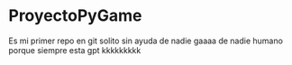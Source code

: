 # ProyectoPyGame
Es mi primer repo en git solito sin ayuda de nadie gaaaa de nadie humano porque siempre esta gpt kkkkkkkkk
